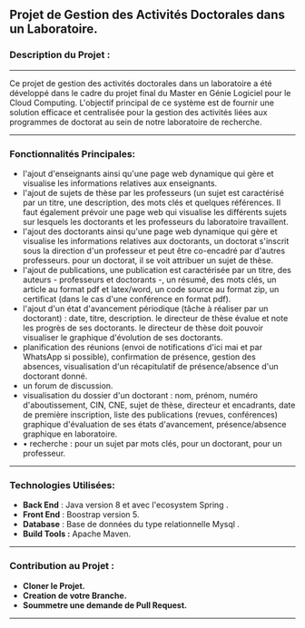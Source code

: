 ## Projet de Gestion des Activités Doctorales dans un Laboratoire.

### Description du Projet :
----------------------------------------------------------------------------------------------------
Ce projet de gestion des activités doctorales dans un laboratoire a été développé dans le cadre du projet final du Master en Génie Logiciel pour le Cloud Computing. 
L'objectif principal de ce système est de fournir une solution efficace et centralisée pour la gestion des activités liées aux programmes de doctorat au sein de notre laboratoire de recherche.

---------------------------------------------------------------------------------------------------
### Fonctionnalités Principales:
- l'ajout d'enseignants ainsi qu'une page web dynamique qui gère et visualise les informations relatives aux enseignants.
- l'ajout de sujets de thèse par les professeurs (un sujet est caractérisé par un titre, une description, des mots clés et quelques références. Il faut également prévoir une page web qui visualise les différents sujets sur lesquels les doctorants et les professeurs du laboratoire travaillent.
- l'ajout des doctorants ainsi qu'une page web dynamique qui gère et visualise les informations relatives aux doctorants, un doctorat s'inscrit sous la direction d'un professeur et peut être co-encadré par d'autres professeurs. pour un doctorat, il se voit attribuer un sujet de thèse.
-  l'ajout de publications, une publication est caractérisée par un titre, des auteurs - professeurs et doctorants -, un résumé, des mots clés, un article au format pdf et latex/word, un code source au format zip, un certificat (dans le cas d'une conférence en format pdf).
-  l'ajout d'un état d'avancement périodique (tâche à réaliser par un doctorant) : date, titre, description. le directeur de thèse évalue et note les progrès de ses doctorants. le directeur de thèse doit pouvoir visualiser le graphique d'évolution de ses doctorants.
- planification des réunions (envoi de notifications d'ici mai et par WhatsApp si possible), confirmation de présence, gestion des absences, visualisation d'un récapitulatif de présence/absence d'un doctorant donné.
- un forum de discussion.
-  visualisation du dossier d'un doctorant : nom, prénom, numéro d'aboutissement, CIN, CNE, sujet de thèse, directeur et encadrants, date de première inscription, liste des publications (revues, conférences) graphique d'évaluation de ses états d'avancement, présence/absence graphique en laboratoire.
- • recherche : pour un sujet par mots clés, pour un doctorant, pour un professeur.


---------------------------------------------------------------------------------------------------
### Technologies Utilisées:
- **Back End** : Java version 8 et avec l'ecosystem Spring .
- **Front End** : Boostrap version 5.
- **Database** : Base de données du type relationnelle Mysql .
- **Build Tools :** Apache Maven.
---------------------------------------------------------------------------------------------------
### Contribution au Projet :
- **Cloner le Projet.** 
- **Creation de votre Branche.** 
- **Soummetre une demande de Pull Request.** 

-----------------------------------------------------------------------------------------------------------------
